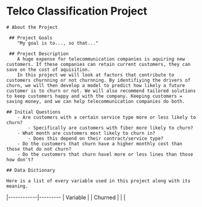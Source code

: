 # Telco Classification Project 

    # About the Project 

     ## Project Goals
        "My goal is to..., so that..." 
     
     ## Project Description
        A huge expense for telecommunication companies is aquiring new customers. If these companies can retain current customers, they can save on the cost of aquisition. 
        In this project we will look at factors that contribute to customers churnning or not churnning. By identifiying the drivers of churn, we will then develop a model to predict how likely a future customer is to churn or not. We will also recommend tailored solutions to keep customers happy and with the company. Keeping customers = saving money, and we can help telecommunication companies do both. 
    
    ## Initial Questions
        - Are customers with a certain service type more or less likely to churn? 
            - Specifically are customers with fiber more likely to churn? 
        - What month are customers most likely to churn in? 
            - Does this depend on their contract/service type? 
        - Do the customers that churn have a higher monthly cost than those that do not churn? 
        - Do the customers that churn havel more or less lines than those how don't? 

    ## Data Dictionary

    Here is a list of every variable used in this project along with its meaning. 

   |------------|---------
   | Variable   |
   | Churned    |
   |            |